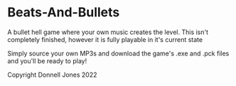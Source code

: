 # Beats-And-Bullets
A bullet hell game where your own music creates the level. This isn't completely finished, however it is fully playable in it's current state

Simply source your own MP3s and download the game's .exe and .pck files and you'll be ready to play!

Copyright Donnell Jones 2022
